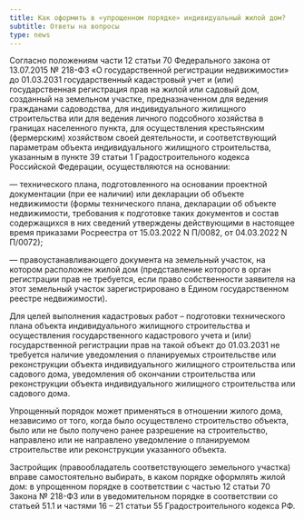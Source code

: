 ```yaml
---
title: Как оформить в «упрощенном порядке» индивидуальный жилой дом?
subtitle: Ответы на вопросы  
type: news              
---
```


Согласно положениям части 12 статьи 70 Федерального закона от 13.07.2015 № 218-ФЗ «О государственной регистрации недвижимости» до 01.03.2031 государственный кадастровый учет и (или) государственная регистрация прав на жилой или садовый дом, созданный на земельном участке, предназначенном для ведения гражданами садоводства, для индивидуального жилищного строительства или для ведения личного подсобного хозяйства в границах населенного пункта, для осуществления крестьянским (фермерским) хозяйством своей деятельности, и соответствующий параметрам объекта индивидуального жилищного строительства, указанным в пункте 39 статьи 1 Градостроительного кодекса Российской Федерации, осуществляются на основании:

— технического плана, подготовленного на основании проектной документации (при ее наличии) или декларации об объекте недвижимости (формы технического плана, декларации об объекте недвижимости, требования к подготовке таких документов и состав содержащихся в них сведений утверждены действующими в настоящее время приказами Росреестра от 15.03.2022 N П/0082, от 04.03.2022 N П/0072);

— правоустанавливающего документа на земельный участок, на котором расположен жилой дом (представление которого в орган регистрации прав не требуется, если право собственности заявителя на этот земельный участок зарегистрировано в Едином государственном реестре недвижимости).

Для целей выполнения кадастровых работ – подготовки технического плана объекта индивидуального жилищного строительства и осуществления государственного кадастрового учета и (или) государственной регистрации прав на такой объект до 01.03.2031 не требуется наличие уведомления о планируемых строительстве или реконструкции объекта индивидуального жилищного строительства или садового дома, уведомления об окончании строительства или реконструкции объекта индивидуального жилищного строительства или садового дома.

Упрощенный порядок может применяться в отношении жилого дома, независимо от того, когда было осуществлено строительство объекта, было или не было получено ранее разрешение на строительство, направлено или не направлено уведомление о планируемом строительстве или реконструкции указанного объекта.

Застройщик (правообладатель соответствующего земельного участка) вправе самостоятельно выбирать, в каком порядке оформлять жилой дом: в упрощенном порядке в соответствии с частью 12 статьи 70 Закона № 218-ФЗ или в уведомительном порядке в соответствии со статьей 51.1 и частями 16 – 21 статьи 55 Градостроительного кодекса РФ.

